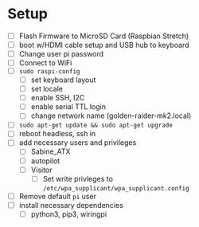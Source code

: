 # Setup

- [ ] Flash Firmware to MicroSD Card (Raspbian Stretch)
- [ ] boot w/HDMI cable setup and USB hub to keyboard
- [ ] Change user pi password
- [ ] Connect to WiFi
- [ ] `sudo raspi-config`
  - [ ] set keyboard layout
  - [ ] set locale
  - [ ] enable SSH, I2C
  - [ ] enable serial TTL login
  - [ ] change network name (golden-raider-mk2.local)
- [ ] `sudo apt-get update && sudo apt-get upgrade`
- [ ] reboot headless, ssh in
- [ ] add necessary users and privileges
  - [ ] Sabine_ATX
  - [ ] autopilot
  - [ ] Visitor
    - [ ] Set write privleges to `/etc/wpa_supplicant/wpa_supplicant.config`
- [ ] Remove default `pi` user
- [ ] install necessary dependencies
  - [ ] python3, pip3, wiringpi